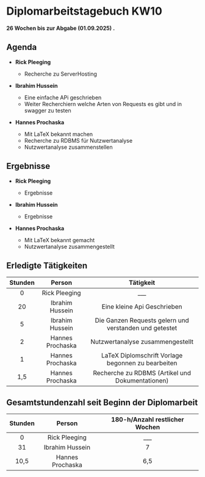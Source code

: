 
# Diplomarbeitstagebuch KW10

**26 Wochen bis zur Abgabe (01.09.2025) .**

## Agenda

* **Rick Pleeging**
    * Recherche zu ServerHosting

* **Ibrahim Hussein**
    * Eine einfache APi geschrieben
    * Weiter Recherchiern welche Arten von Requests es gibt und in swagger zu testen

* **Hannes Prochaska**
    * Mit LaTeX bekannt machen
    * Recherche zu RDBMS für Nutzwertanalyse
    * Nutzwertanalyse zusammenstellen

## Ergebnisse

* **Rick Pleeging**
    * Ergebnisse

* **Ibrahim Hussein**
    * Ergebnisse

* **Hannes Prochaska**
    * Mit LaTeX bekannt gemacht
    * Nutzwertanalyse zusammengestellt

## Erledigte Tätigkeiten

| Stunden | Person | Tätigkeit |
| :-----: | :----: | :-------: |
| 0 | Rick Pleeging | ___ |
| 20| Ibrahim Hussein | Eine kleine Api  Geschrieben  |
| 5 | Ibrahim Hussein | Die Ganzen Requests gelern und verstanden und getestet|
| 2 | Hannes Prochaska | Nutzwertanalyse zusammengestellt |
| 1 | Hannes Prochaska | LaTeX Diplomschrift Vorlage begonnen zu bearbeiten |
| 1,5 | Hannes Prochaska | Recherche zu RDBMS (Artikel und Dokumentationen) |

## Gesamtstundenzahl seit Beginn der Diplomarbeit

| Stunden | Person | 180-h/Anzahl restlicher Wochen |
| :-----: | :----: | :-------: |
| 0 | Rick Pleeging | ___ |
| 31| Ibrahim Hussein | 7 |
| 10,5 | Hannes Prochaska | 6,5 |
